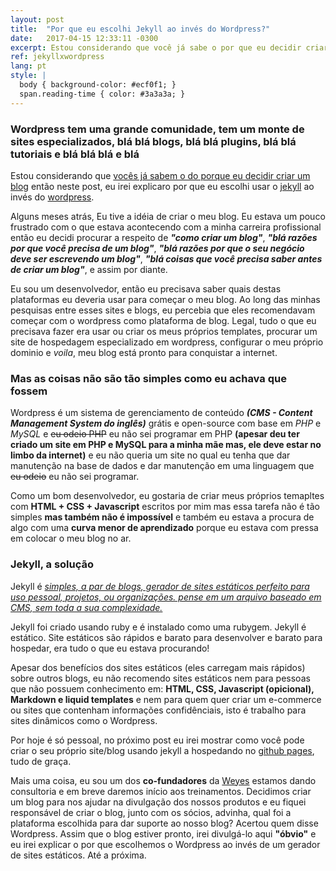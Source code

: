 ```yaml
---
layout: post
title:  "Por que eu escolhi Jekyll ao invés do Wordpress?"
date:   2017-04-15 12:33:11 -0300
excerpt: Estou considerando que você já sabe o por que eu decidir criar um blog então, neste post, eu irei explicar do por que eu escolhi o Jekyll ao invés do Wordpress...
ref: jekyllxwordpress
lang: pt
style: |
  body { background-color: #ecf0f1; }
  span.reading-time { color: #3a3a3a; }
---
```

### Wordpress tem uma grande comunidade, tem um monte de sites especializados, blá blá blogs, blá blá plugins, blá blá tutoriais e blá blá blá e blá

Estou considerando que [vocês já sabem o do porque eu decidir criar um blog](https://diegosc.com/sobre.html) então neste post, eu irei explicaro por que eu escolhi usar o [jekyll](https://jekyllrb.com/) ao invés do [wordpress](https://wordpress.org/).  

Alguns meses atrás, Eu tive a idéia de criar o meu blog. Eu estava um pouco frustrado com o que estava acontecendo com a minha carreira profissional então eu decidi procurar a respeito de ***"como criar um blog"***, ***"blá razões por que você precisa de um blog"***, ***"blá razões por que o seu negócio deve ser escrevendo um blog"***, ***"blá coisas que você precisa saber antes de criar um blog"***, e assim por diante.  

Eu sou um desenvolvedor, então eu precisava saber quais destas plataformas eu deveria usar para começar o meu blog. Ao long das minhas pesquisas entre esses sites e blogs, eu percebia que eles recomendavam começar com o wordpress como plataforma de blog. Legal, tudo o que eu precisava fazer era usar ou criar os meus próprios templates, procurar um site de hospedagem especializado em wordpress, configurar o meu próprio dominio e *voila*, meu blog está pronto para conquistar a internet.

### Mas as coisas não são tão simples como eu achava que fossem

Wordpress é um sistema de gerenciamento de conteúdo ***(CMS - Content Management System do inglês)*** grátis e open-source com base em *PHP* e *MySQL* e ~~eu odeio PHP~~ eu não sei programar em PHP **(apesar deu ter criado um site em PHP e MySQL para a minha mãe mas, ele deve estar no limbo da internet)** e eu não queria um site no qual eu tenha que dar manutenção na base de dados e dar manutenção em uma linguagem que ~~eu odeio~~ eu não sei programar.

Como um bom desenvolvedor, eu gostaria de criar meus próprios temapltes com **HTML + CSS + Javascript** escritos por mim mas essa tarefa não é tão simples **mas também não é impossível** e também eu estava a procura de algo com uma **curva menor de aprendizado** porque eu estava com pressa em colocar o meu blog no ar.

### Jekyll, a solução

Jekyll é *[simples, a par de blogs, gerador de sites estáticos perfeito para uso pessoal, projetos, ou organizações. pense em um arquivo baseado em CMS, sem toda a sua complexidade.](https://github.com/jekyll/jekyll/)*  

Jekyll foi criado usando ruby e é instalado como uma rubygem. Jekyll é estático. Site estáticos são rápidos e barato para desenvolver e barato para hospedar, era tudo o que eu estava procurando!  

Apesar dos benefícios dos sites estáticos (eles carregam mais rápidos) sobre outros blogs, eu não recomendo sites estáticos nem para pessoas que não possuem conhecimento em: **HTML, CSS, Javascript (opicional), Markdown e liquid templates** e nem para quem quer criar um e-commerce ou sites que contenham informações confidênciais, isto é trabalho para sites dinâmicos como o Wordpress.  

Por hoje é só pessoal, no próximo post eu irei mostrar como você pode criar o seu próprio site/blog usando jekyll a hospedando no [github pages](https://pages.github.com/), tudo de graça.  

Mais uma coisa, eu sou um dos **co-fundadores** da [Weyes](http://weyes.com.br/) estamos dando consultoria e em breve daremos início aos treinamentos. Decidimos criar um blog para nos ajudar na divulgação dos nossos produtos e eu fiquei responsável de criar o blog, junto com os sócios, advinha, qual foi a plataforma escolhida para dar suporte ao nosso blog? Acertou quem disse Wordpress. Assim que o blog estiver pronto, irei divulgá-lo aqui **"óbvio"** e eu irei explicar o por que escolhemos o Wordpress ao invés de um gerador de sites estáticos. Até a próxima.
